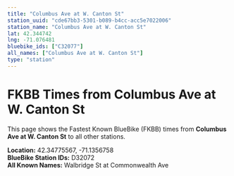 ```yaml
---
title: "Columbus Ave at W. Canton St"
station_uuid: "cde67bb3-5301-b089-b4cc-acc5e7022006"
station_name: "Columbus Ave at W. Canton St"
lat: 42.344742
lng: -71.076481
bluebike_ids: ["C32077"]
all_names: ["Columbus Ave at W. Canton St"]
type: "station"
---
```


# FKBB Times from Columbus Ave at W. Canton St

This page shows the Fastest Known BlueBike (FKBB) times from **Columbus Ave at W. Canton St** to all other stations.

**Location:** 42.34775567, -71.1356758  
**BlueBike Station IDs:** D32072  
**All Known Names:** Walbridge St at Commonwealth Ave

